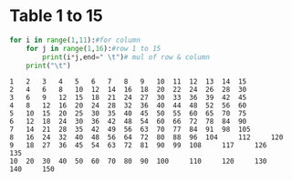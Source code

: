 #  Table 1 to 15


```python
for i in range(1,11):#for column
    for j in range(1,16):#row 1 to 15
        print(i*j,end=" \t")# mul of row & column
    print("\t")
```

    1 	2 	3 	4 	5 	6 	7 	8 	9 	10 	11 	12 	13 	14 	15 		
    2 	4 	6 	8 	10 	12 	14 	16 	18 	20 	22 	24 	26 	28 	30 		
    3 	6 	9 	12 	15 	18 	21 	24 	27 	30 	33 	36 	39 	42 	45 		
    4 	8 	12 	16 	20 	24 	28 	32 	36 	40 	44 	48 	52 	56 	60 		
    5 	10 	15 	20 	25 	30 	35 	40 	45 	50 	55 	60 	65 	70 	75 		
    6 	12 	18 	24 	30 	36 	42 	48 	54 	60 	66 	72 	78 	84 	90 		
    7 	14 	21 	28 	35 	42 	49 	56 	63 	70 	77 	84 	91 	98 	105 		
    8 	16 	24 	32 	40 	48 	56 	64 	72 	80 	88 	96 	104 	112 	120 		
    9 	18 	27 	36 	45 	54 	63 	72 	81 	90 	99 	108 	117 	126 	135 		
    10 	20 	30 	40 	50 	60 	70 	80 	90 	100 	110 	120 	130 	140 	150 		
    


```python

```
